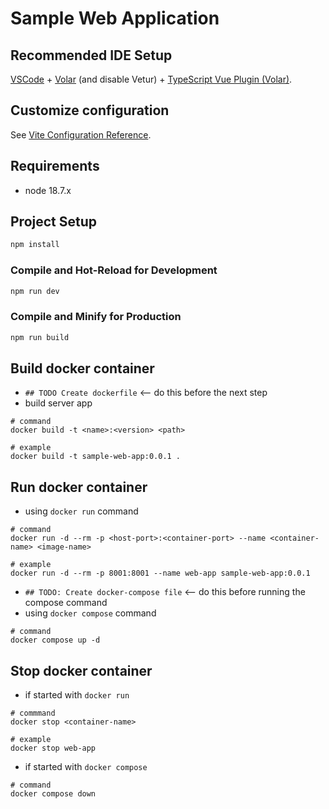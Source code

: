 # Sample Web Application

## Recommended IDE Setup

[VSCode](https://code.visualstudio.com/) + [Volar](https://marketplace.visualstudio.com/items?itemName=Vue.volar) (and disable Vetur) + [TypeScript Vue Plugin (Volar)](https://marketplace.visualstudio.com/items?itemName=Vue.vscode-typescript-vue-plugin).

## Customize configuration

See [Vite Configuration Reference](https://vitejs.dev/config/).

## Requirements
- node 18.7.x

## Project Setup

```sh
npm install
```

### Compile and Hot-Reload for Development

```sh
npm run dev
```

### Compile and Minify for Production

```sh
npm run build
```

## Build docker container
- `## TODO Create dockerfile` <-- do this before the next step
- build server app
```
# command
docker build -t <name>:<version> <path>

# example
docker build -t sample-web-app:0.0.1 .
```

## Run docker container
- using `docker run` command
```
# command
docker run -d --rm -p <host-port>:<container-port> --name <container-name> <image-name>

# example
docker run -d --rm -p 8001:8001 --name web-app sample-web-app:0.0.1
```

- `## TODO: Create docker-compose file` <-- do this before running the compose command
- using `docker compose` command
```
# command
docker compose up -d
```

## Stop docker container
- if started with `docker run`
```
# commmand
docker stop <container-name>

# example
docker stop web-app
```

- if started with `docker compose`
```
# command
docker compose down
```